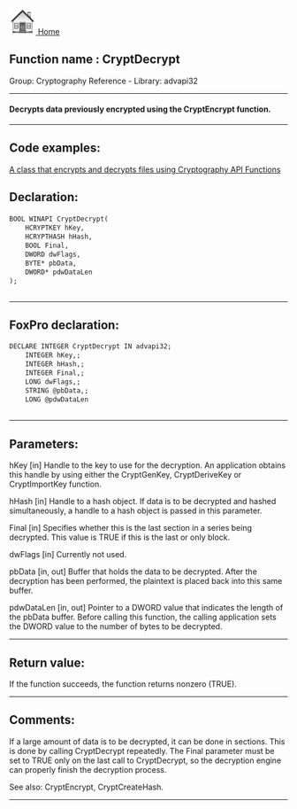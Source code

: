 [<img src="../../images/home.png"> Home ](https://github.com/VFPX/Win32API)  

## Function name : CryptDecrypt
Group: Cryptography Reference - Library: advapi32    
***  


#### Decrypts data previously encrypted using the CryptEncrypt function.
***  


## Code examples:
[A class that encrypts and decrypts files using Cryptography API Functions](../../samples/sample_511.md)  

## Declaration:
```foxpro  
BOOL WINAPI CryptDecrypt(
	HCRYPTKEY hKey,
	HCRYPTHASH hHash,
	BOOL Final,
	DWORD dwFlags,
	BYTE* pbData,
	DWORD* pdwDataLen
);
  
```  
***  


## FoxPro declaration:
```foxpro  
DECLARE INTEGER CryptDecrypt IN advapi32;
	INTEGER hKey,;
	INTEGER hHash,;
	INTEGER Final,;
	LONG dwFlags,;
	STRING @pbData,;
	LONG @pdwDataLen
  
```  
***  


## Parameters:
hKey 
[in] Handle to the key to use for the decryption. An application obtains this handle by using either the CryptGenKey, CryptDeriveKey or CryptImportKey function. 

hHash 
[in] Handle to a hash object. If data is to be decrypted and hashed simultaneously, a handle to a hash object is passed in this parameter.

Final 
[in] Specifies whether this is the last section in a series being decrypted. This value is TRUE if this is the last or only block.

dwFlags 
[in] Currently not used.

pbData 
[in, out] Buffer that holds the data to be decrypted. After the decryption has been performed, the plaintext is placed back into this same buffer. 

pdwDataLen 
[in, out] Pointer to a DWORD value that indicates the length of the pbData buffer. Before calling this function, the calling application sets the DWORD value to the number of bytes to be decrypted.  
***  


## Return value:
If the function succeeds, the function returns nonzero (TRUE).  
***  


## Comments:
If a large amount of data is to be decrypted, it can be done in sections. This is done by calling CryptDecrypt repeatedly. The Final parameter must be set to TRUE only on the last call to CryptDecrypt, so the decryption engine can properly finish the decryption process.  
  
See also: CryptEncrypt, CryptCreateHash.  
  
***  


